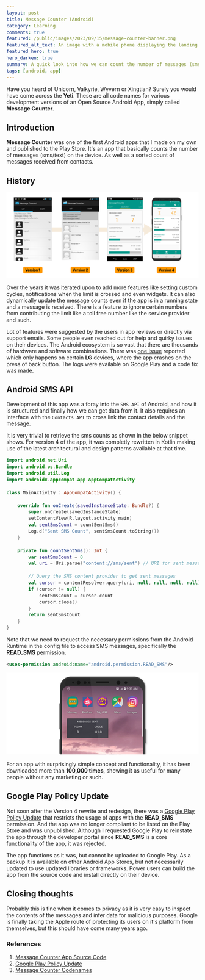```yaml
---
layout: post
title: Message Counter (Android)
category: Learning
comments: true 
featured: /public/images/2023/09/15/message-counter-banner.png
featured_alt_text: An image with a mobile phone displaying the landing page of an app and other assets.
featured_hero: true
hero_darken: true
summary: A quick look into how we can count the number of messages (sms/text) on an Android device. As well as an Android app that I published to the Play Store.
tags: [android, app]
---
```

Have you heard of Unicorn, Valkyrie, Wyvern or Xingtian? Surely you would have come across the **Yeti**. These are all code names for various development versions of an Open Source Android App, simply called **Message Counter**.

## Introduction
**Message Counter** was one of the first Android apps that I made on my own and published to the Play Store. It's an app that basically counts the number of messages (sms/text) on the device. As well as a sorted count of messages received from contacts.

## History
![message counter version history](/public/images/2023/09/15/version-history.png)

Over the years it was iterated upon to add more features like setting custom cycles, notifications when the limit is crossed and even widgets. It can also dynamically update the message counts even if the app is in a running state and a message is received. There is a feature to ignore certain numbers from contributing the limit like a toll free number like the service provider and such.

Lot of features were suggested by the users in app reviews or directly via support emails. Some people even reached out for help and quirky issues on their devices. The Android ecosystem is so vast that there are thousands of hardware and software combinations. There was [one issue](https://github.com/midhunhk/message-counter/issues/6) reported which only happens on certain **LG** devices, where the app crashes on the press of back button. The logs were available on Google Play and a code fix was made.

## Android SMS API
Development of this app was a foray into the `SMS API` of Android, and how it is structured and finally how we can get data from it. It also requires an interface with the `Contacts API` to cross link the contact details and the message.

It is very trivial to retrieve the sms counts as shown in the below snippet shows. For version 4 of the app, it was completly rewritten in Kotlin making use of the latest architectural and design patterns available at that time.

```kotlin
import android.net.Uri
import android.os.Bundle
import android.util.Log
import androidx.appcompat.app.AppCompatActivity

class MainActivity : AppCompatActivity() {
    
    override fun onCreate(savedInstanceState: Bundle?) {
        super.onCreate(savedInstanceState)
        setContentView(R.layout.activity_main)
        val sentSmsCount = countSentSms()
        Log.d("Sent SMS Count", sentSmsCount.toString())
    }

    private fun countSentSms(): Int {
        var sentSmsCount = 0
        val uri = Uri.parse("content://sms/sent") // URI for sent messages

        // Query the SMS content provider to get sent messages
        val cursor = contentResolver.query(uri, null, null, null, null)
        if (cursor != null) {
            sentSmsCount = cursor.count
            cursor.close()
        }
        return sentSmsCount
    }
}
```

Note that we need to request the necessary permissions from the Android Runtime in the config file to access SMS messages, specifically the **READ_SMS** permission. 
```xml
<uses-permission android:name="android.permission.READ_SMS"/>
``` 

![message counter widgets](/public/images/2023/09/15/widgets.png)

For an app with surprisingly simple concept and functionality, it has been downloaded more than **100,000 times**, showing it as useful for many people without any marketing or such.


## Google Play Policy Update
Not soon after the Version 4 rewrite and redesign, there was a [Google Play Policy Update](https://support.google.com/googleplay/android-developer/answer/10208820?hl=en) that restricts the usage of apps with the **READ_SMS** permission. And the app was no longer compliant to be listed on the Play Store and was unpublished. Although I requested Google Play to reinstate the app through the developer portal since **READ_SMS** is a core functionality of the app, it was rejected.

The app functions as it was, but cannot be uploaded to Google Play. As a backup it is available on other Android App Stores, but not necessarily updated to use updated libraries or frameworks. Power users can build the app from the source code and install directly on their device.

## Closing thoughts
Probably this is fine when it comes to privacy as it is very easy to inspect the contents of the messages and infer data for malicious purposes. Google is finally taking the Apple route of protecting its users on it's platform from themselves, but this should have come many years ago.

### References
1. [Message Counter App Source Code](https://github.com/midhunhk/message-counter)
2. [Google Play Policy Update](https://support.google.com/googleplay/android-developer/answer/10208820?hl=en)
3. [Message Counter Codenames](https://github.com/midhunhk/message-counter/wiki/Codenames)